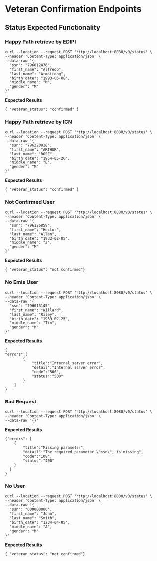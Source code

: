 # Veteran Confirmation Endpoints

## Status Expected Functionality

### Happy Path retrieve by EDIPI

```
curl --location --request POST 'http://localhost:8080/v0/status' \
--header 'Content-Type: application/json' \
--data-raw '{
  "ssn": "796012476",
  "first_name": "Alfredo",
  "last_name": "Armstrong",
  "birth_date": "1993-06-08",
  "middle_name": "M",
  "gender": "M"
}'
```

**Expected Results**

`{ "veteran_status": "confirmed" }`

### Happy Path retrieve by ICN

```
curl --location --request POST 'http://localhost:8080/v0/status' \
--header 'Content-Type: application/json' \
--data-raw '{
  "ssn": "796220828",
  "first_name": "ARTHUR",
  "last_name": "ROSE",
  "birth_date": "1954-05-26",
  "middle_name": "E",
  "gender": "M"
}'
```

**Expected Results**

`{ "veteran_status": "confirmed" }`

### Not Confirmed User


```
curl --location --request POST 'http://localhost:8080/v0/status' \
--header 'Content-Type: application/json' \
--data-raw '{
  "ssn": "796126859",
  "first_name": "Hector",
  "last_name": "Allen",
  "birth_date": "1932-02-05",
  "middle_name": "J",
  "gender": "M"
}'
```

**Expected Results**

`{ "veteran_status": "not confirmed"}`

### No Emis User

```
curl --location --request POST 'http://localhost:8080/v0/status' \
--header 'Content-Type: application/json' \
--data-raw '{
  "ssn": "796013145",
  "first_name": "Willard",
  "last_name": "Riley",
  "birth_date": "1959-02-25",
  "middle_name": "Tim",
  "gender": "M"
}'
```

**Expected Results**

```
{
"errors":[
        {
            "title":"Internal server error",
            "detail":"Internal server error",
            "code":"500",
            "status":"500"
        }
    ]
}
```

### Bad Request

```
curl --location --request POST 'http://localhost:8080/v0/status' \
--header 'Content-Type: application/json' \
--data-raw '{}'
```

**Expected Results**

```
{"errors": [
    {
        "title":"Missing parameter",
        "detail":"The required parameter \"ssn\", is missing",
        "code":"108",
        "status":"400"
    }
  ]
}
```

### No User

```
curl --location --request POST 'http://localhost:8080/v0/status' \
--header 'Content-Type: application/json' \
--data-raw '{
  "ssn": "000000000",
  "first_name": "John",
  "last_name": "Smith",
  "birth_date": "1234-04-05",
  "middle_name": "A",
  "gender": "M"
}'
```

**Expected Results**

`{ "veteran_status": "not confirmed"}`
